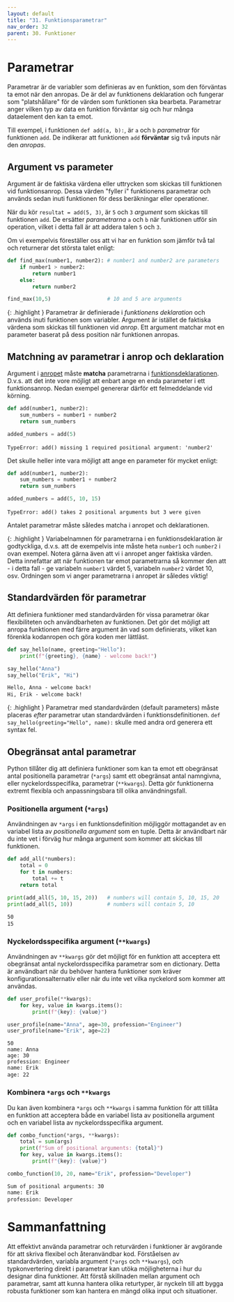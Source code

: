 ```yaml
---
layout: default
title: "31. Funktionsparametrar"
nav_order: 32
parent: 30. Funktioner
---
```


# Parametrar
Parametrar är de variabler som definieras av en funktion, som den förväntas ta emot när den anropas. De är del av funktionens deklaration och fungerar som "platshållare" för de värden som funktionen ska bearbeta. Parametrar anger vilken typ av data en funktion förväntar sig och hur många dataelement den kan ta emot.

Till exempel, i funktionen `def add(a, b):`, är `a` och `b` _parametrar_ för funktionen `add`. De indikerar att funktionen `add` __förväntar__ sig två inputs när den _anropas_.

## Argument vs parameter
Argument är de faktiska värdena eller uttrycken som skickas till funktionen vid funktionsanrop. Dessa värden "fyller i" funktionens parametrar och används sedan inuti funktionen för dess beräkningar eller operationer.

När du kör `resultat = add(5, 3)`, är `5` och `3` _argument_ som skickas till funktionen `add`. De ersätter _parametrarna_ `a` och `b` när funktionen utför sin operation, vilket i detta fall är att addera talen `5` och `3`.

Om vi exempelvis föreställer oss att vi har en funktion som jämför två tal och returnerar det största talet enligt:
```python
def find_max(number1, number2): # number1 and number2 are parameters
    if number1 > number2:
        return number1
    else:
        return number2

find_max(10,5)                  # 10 and 5 are arguments
```

{: .highlight }
Parametrar är definierade i _funktionens deklaration_ och används inuti funktionen som variabler. Argument är istället de faktiska värdena som skickas till funktionen vid _anrop_. Ett argument matchar mot en parameter baserat på dess position när funktionen anropas.

## Matchning av parametrar i anrop och deklaration
Argument i <u>anropet</u> måste __matcha__ parametrarna i <u>funktionsdeklarationen</u>. D.v.s. att det inte vore möjligt att enbart ange en enda parameter i ett funktionsanrop. Nedan exempel genererar därför ett felmeddelande vid körning.
```python
def add(number1, number2):
    sum_numbers = number1 + number2
    return sum_numbers

added_numbers = add(5)
```
<div class="code-example" markdown="1">
<pre><code>TypeError: add() missing 1 required positional argument: 'number2'</code> </pre>
</div>

Det skulle heller inte vara möjligt att ange en parameter för mycket enligt:
```python
def add(number1, number2):
    sum_numbers = number1 + number2
    return sum_numbers

added_numbers = add(5, 10, 15)
```
<div class="code-example" markdown="1">
<pre><code>TypeError: add() takes 2 positional arguments but 3 were given</code> </pre>
</div>

Antalet parametrar måste således matcha i anropet och deklarationen.

{: .highlight }
Variabelnamnen för parametrarna i en funktionsdeklaration är godtyckliga, d.v.s. att de exempelvis inte måste heta `number1` och `number2` i ovan exempel. Notera gärna även att vi i anropet anger faktiska värden. Detta innefattar att när funktionen tar emot parametrarna så kommer den att - i detta fall - ge variabeln `number1` värdet 5, variabeln `number2` värdet 10, osv. Ordningen som vi anger parametrarna i anropet är således viktig!

## Standardvärden för parametrar
Att definiera funktioner med standardvärden för vissa parametrar ökar flexibiliteten och användbarheten av funktionen. Det gör det möjligt att anropa funktionen med färre argument än vad som definierats, vilket kan förenkla kodanropen och göra koden mer lättläst.
```python
def say_hello(name, greeting="Hello"):
    print(f"{greeting}, {name} - welcome back!")

say_hello("Anna")  
say_hello("Erik", "Hi")
```
<div class="code-example" markdown="1">
<pre><code>Hello, Anna - welcome back!
Hi, Erik - welcome back!</code> </pre>
</div>

{: .highlight }
Parametrar med standardvärden (default parameters) måste placeras _efter_ parametrar utan standardvärden i funktionsdefinitionen. `def say_hello(greeting="Hello", name):` skulle med andra ord generera ett syntax fel.

## Obegränsat antal parametrar
Python tillåter dig att definiera funktioner som kan ta emot ett obegränsat antal positionella parametrar (`*args`) samt ett obegränsat antal namngivna, eller nyckelordsspecifika, parametrar (`**kwargs`). Detta gör funktionerna extremt flexibla och anpassningsbara till olika användningsfall.

### Positionella argument (`*args`)
Användningen av `*args` i en funktionsdefinition möjliggör mottagandet av en variabel lista av _positionella argument_ som en tuple. Detta är användbart när du inte vet i förväg hur många argument som kommer att skickas till funktionen.

```python
def add_all(*numbers):      
    total = 0
    for t in numbers:
        total += t
    return total

print(add_all(5, 10, 15, 20))   # numbers will contain 5, 10, 15, 20
print(add_all(5, 10))           # numbers will contain 5, 10
```
<div class="code-example" markdown="1">
<pre><code>50
15</code> </pre>
</div>

### Nyckelordsspecifika argument (`**kwargs`)
Användningen av `**kwargs` gör det möjligt för en funktion att acceptera ett obegränsat antal nyckelordsspecifika parametrar som en dictionary. Detta är användbart när du behöver hantera funktioner som kräver konfigurationsalternativ eller när du inte vet vilka nyckelord som kommer att användas.

```python
def user_profile(**kwargs):
    for key, value in kwargs.items():
        print(f"{key}: {value}")

user_profile(name="Anna", age=30, profession="Engineer")
user_profile(name="Erik", age=22)
```
<div class="code-example" markdown="1">
<pre><code>50
name: Anna
age: 30
profession: Engineer
name: Erik
age: 22</code> </pre>
</div>

### Kombinera `*args` och `**kwargs`
Du kan även kombinera `*args` och `**kwargs` i samma funktion för att tillåta en funktion att acceptera både en variabel lista av positionella argument och en variabel lista av nyckelordsspecifika argument.

```python
def combo_function(*args, **kwargs):
    total = sum(args)
    print(f"Sum of positional arguments: {total}")
    for key, value in kwargs.items():
        print(f"{key}: {value}")

combo_function(10, 20, name="Erik", profession="Developer")
```
<div class="code-example" markdown="1">
<pre><code>Sum of positional arguments: 30
name: Erik
profession: Developer</code> </pre>
</div>

# Sammanfattning
Att effektivt använda parametrar och returvärden i funktioner är avgörande för att skriva flexibel och återanvändbar kod. Förståelsen av standardvärden, variabla argument (`*args` och `**kwargs`), och typkonvertering direkt i parametrar kan utöka möjligheterna i hur du designar dina funktioner. Att förstå skillnaden mellan argument och parametrar, samt att kunna hantera olika returtyper, är nyckeln till att bygga robusta funktioner som kan hantera en mängd olika input och situationer.